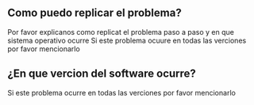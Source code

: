 ## Como puedo replicar el problema?
Por favor explicanos como replicat el problema paso a paso  y en que sistema operativo ocurre
Si este problema ocuure en todas las verciones por favor mencionarlo
## ¿En que vercion del software ocurre?
Si este problema ocurre en todas las verciones por favor mencionarlo
